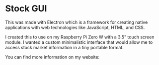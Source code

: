 # Stock GUI
This was made with Electron which is a framework for creating native applications with web technologies like JavaScript, HTML, and CSS.

I created this to use on my Raspberry Pi Zero W with a 3.5" touch screen module. I wanted a custom minimalistic interface that would allow me to access stock market information in a tiny portable format. 

You can find more information on my website: 
